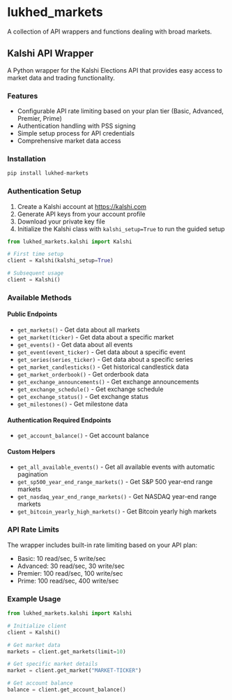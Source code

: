 # lukhed_markets

A collection of API wrappers and functions dealing with broad markets.

## Kalshi API Wrapper

A Python wrapper for the Kalshi Elections API that provides easy access to market data and trading functionality.

### Features

- Configurable API rate limiting based on your plan tier (Basic, Advanced, Premier, Prime)
- Authentication handling with PSS signing
- Simple setup process for API credentials
- Comprehensive market data access

### Installation

```python
pip install lukhed-markets
```

### Authentication Setup

1. Create a Kalshi account at https://kalshi.com
2. Generate API keys from your account profile
3. Download your private key file
4. Initialize the Kalshi class with `kalshi_setup=True` to run the guided setup

```python
from lukhed_markets.kalshi import Kalshi

# First time setup
client = Kalshi(kalshi_setup=True)

# Subsequent usage
client = Kalshi()
```

### Available Methods

#### Public Endpoints
- `get_markets()` - Get data about all markets
- `get_market(ticker)` - Get data about a specific market
- `get_events()` - Get data about all events
- `get_event(event_ticker)` - Get data about a specific event
- `get_series(series_ticker)` - Get data about a specific series
- `get_market_candlesticks()` - Get historical candlestick data
- `get_market_orderbook()` - Get orderbook data
- `get_exchange_announcements()` - Get exchange announcements
- `get_exchange_schedule()` - Get exchange schedule
- `get_exchange_status()` - Get exchange status
- `get_milestones()` - Get milestone data

#### Authentication Required Endpoints
- `get_account_balance()` - Get account balance

#### Custom Helpers
- `get_all_available_events()` - Get all available events with automatic pagination
- `get_sp500_year_end_range_markets()` - Get S&P 500 year-end range markets
- `get_nasdaq_year_end_range_markets()` - Get NASDAQ year-end range markets
- `get_bitcoin_yearly_high_markets()` - Get Bitcoin yearly high markets

### API Rate Limits

The wrapper includes built-in rate limiting based on your API plan:
- Basic: 10 read/sec, 5 write/sec
- Advanced: 30 read/sec, 30 write/sec
- Premier: 100 read/sec, 100 write/sec
- Prime: 100 read/sec, 400 write/sec

### Example Usage

```python
from lukhed_markets.kalshi import Kalshi

# Initialize client
client = Kalshi()

# Get market data
markets = client.get_markets(limit=10)

# Get specific market details
market = client.get_market("MARKET-TICKER")

# Get account balance
balance = client.get_account_balance()
